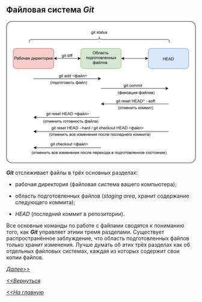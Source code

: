 ## Файловая система ***Git***

![](/logo/file_system.jpg)

***Git*** отслеживает файлы в трёх основных разделах:

- рабочая директория (файловая система вашего компьютера);
- область подготовленных файлов (*staging area*, хранит содержание следующего коммита);

- *HEAD* (последний коммит в репозитории).

Все основные команды по работе с файлами сводятся к пониманию того, как ***Git*** управляет этими тремя разделами. Существует распространённое заблуждение, что область подготовленных файлов только хранит изменения. Лучше думать об этих трёх разделах как об отдельных файловых системах, каждая из которых содержит свои копии файлов.

[*Далее>>*](/block/block8.md)

[*<<Вернуться*](/block/block6.md)

[*<<На главную*](./readme.md)